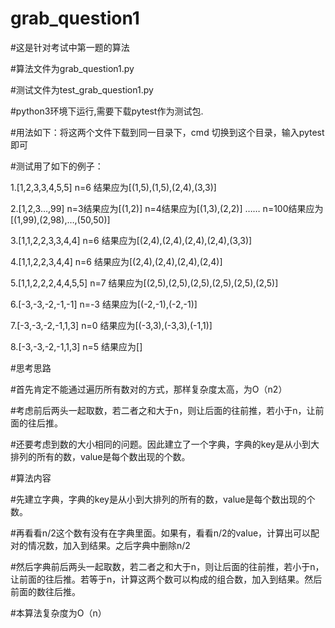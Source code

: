 # grab_question1

#这是针对考试中第一题的算法

#算法文件为grab_question1.py

#测试文件为test_grab_question1.py

#python3环境下运行,需要下载pytest作为测试包.

#用法如下：将这两个文件下载到同一目录下，cmd 切换到这个目录，输入pytest即可

#测试用了如下的例子：

1.[1,2,3,3,4,5,5] n=6  结果应为[(1,5),(1,5),(2,4),(3,3)]

2.[1,2,3…,99] n=3结果应为[(1,2)]
              n=4结果应为[(1,3),(2,2)]
              ……
              n=100结果应为[(1,99),(2,98),…,(50,50)]
              
3.[1,1,2,2,3,3,4,4] n=6 结果应为[(2,4),(2,4),(2,4),(2,4),(3,3)]

4.[1,1,2,2,3,4,4] n=6 结果应为[(2,4),(2,4),(2,4),(2,4)]

5.[1,1,2,2,2,4,4,5,5] n=7 结果应为[(2,5),(2,5),(2,5),(2,5),(2,5),(2,5)]

6.[-3,-3,-2,-1,-1] n=-3 结果应为[(-2,-1),(-2,-1)]

7.[-3,-3,-2,-1,1,3] n=0 结果应为[(-3,3),(-3,3),(-1,1)]

8.[-3,-3,-2,-1,1,3] n=5 结果应为[]

#思考思路

#首先肯定不能通过遍历所有数对的方式，那样复杂度太高，为O（n2）

#考虑前后两头一起取数，若二者之和大于n，则让后面的往前推，若小于n，让前面的往后推。

#还要考虑到数的大小相同的问题。因此建立了一个字典，字典的key是从小到大排列的所有的数，value是每个数出现的个数。

#算法内容

#先建立字典，字典的key是从小到大排列的所有的数，value是每个数出现的个数。

#再看看n/2这个数有没有在字典里面。如果有，看看n/2的value，计算出可以配对的情况数，加入到结果。之后字典中删除n/2

#然后字典前后两头一起取数，若二者之和大于n，则让后面的往前推，若小于n，让前面的往后推。若等于n，计算这两个数可以构成的组合数，加入到结果。然后前面的数往后推。

#本算法复杂度为O（n）
